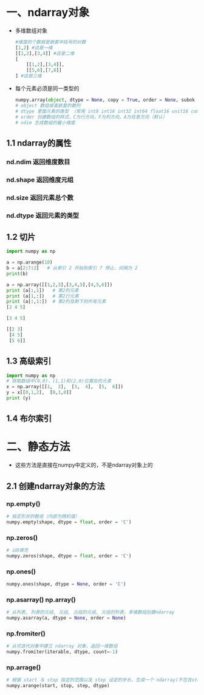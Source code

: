 # 一、ndarray对象

* 多维数组对象

  ```python
  #维度的个数就是嵌套中括号的对数
  [1,2] #这是一维
  [[1,2],[3,4]] #这是二维
  [
      [[1,2],[3,4]],
      [[5,6],[7,8]]
  ] #这是三维
  ```

* 每个元素必须是同一类型的

  ```python
  numpy.array(object, dtype = None, copy = True, order = None, subok = False, ndmin = 0)
  # object 数组或者嵌套的数列
  # dtype 里面元素的类型 （常用 int8 int16 int32 int64 float16 unit16 complex16等）
  # order 创建数组的样式，C为行方向，F为列方向，A为任意方向（默认）
  # ndim 生成数组的最小维度
  ```

## 1.1 ndarray的属性

### nd.ndim  返回维度数目

### nd.shape 返回维度元组

### nd.size 返回元素总个数

### nd.dtype 返回元素的类型

## 1.2 切片

```python
import numpy as np

a = np.arange(10)  
b = a[2:7:2]   # 从索引 2 开始到索引 7 停止，间隔为 2
print(b)

a = np.array([[1,2,3],[3,4,5],[4,5,6]])  
print (a[:,1])   # 第2列元素
print (a[1,:])   # 第2行元素
print (a[:,1:])  # 第2列及剩下的所有元素
[2 4 5]

[3 4 5]

[[2 3]
 [4 5]
 [5 6]]
```

## 1.3 高级索引

```python
import numpy as np 
# 获取数组中(0,0)，(1,1)和(2,0)位置处的元素
x = np.array([[1,  2],  [3,  4],  [5,  6]]) 
y = x[[0,1,2],  [0,1,0]]  
print (y)


```

## 1.4 布尔索引

# 二、静态方法

* 这些方法是直接在numpy中定义的，不是ndarray对象上的

## 2.1 创建ndarray对象的方法

### np.empty()

```python
# 指定形状的数组（内部为随机值）
numpy.empty(shape, dtype = float, order = 'C')
```

### np.zeros()

```python
# 以0填充
numpy.zeros(shape, dtype = float, order = 'C')
```

### np.ones()

```python
numpy.ones(shape, dtype = None, order = 'C')
```

### np.asarray() np.array()

```python
# 从列表, 列表的元组, 元组, 元组的元组, 元组的列表，多维数组创建ndarray
numpy.asarray(a, dtype = None, order = None)
```

### np.fromiter()

```python
# 从可迭代对象中建立 ndarray 对象，返回一维数组
numpy.fromiter(iterable, dtype, count=-1)
```

### np.arrage()

```python
# 根据 start 与 stop 指定的范围以及 step 设定的步长，生成一个 ndarray(不包含step)
numpy.arange(start, stop, step, dtype)
```

## 







### 





